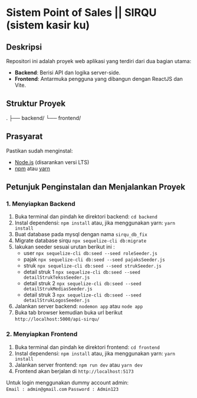 # Sistem Point of Sales || SIRQU (sistem kasir ku)
## Deskripsi
Repositori ini adalah proyek web aplikasi yang terdiri dari dua bagian utama:
- **Backend**: Berisi API dan logika server-side.
- **Frontend**: Antarmuka pengguna yang dibangun dengan ReactJS dan Vite.

## Struktur Proyek
. ├── backend/ └── frontend/


## Prasyarat
Pastikan sudah menginstal:
- [Node.js](https://nodejs.org/) (disarankan versi LTS)
- [npm](https://www.npmjs.com/) atau [yarn](https://yarnpkg.com/)

## Petunjuk Penginstalan dan Menjalankan Proyek

### 1. Menyiapkan Backend

1. Buka terminal dan pindah ke direktori backend: `cd backend`
2. Instal dependensi: `npm install` atau, jika menggunakan yarn: `yarn install`
3. Buat database pada mysql dengan nama `sirqu_db_fix`
4. Migrate database sirqu `npx sequelize-cli db:migrate`
5. lakukan seeder  sesuai urutan berikut ini :
   - user `npx sequelize-cli db:seed --seed roleSeeder.js`
   - pajak `npx sequelize-cli db:seed --seed pajaksSeeder.js`
   - struk `npx sequelize-cli db:seed --seed strukSeeder.js`
   - detail struk 1 `npx sequelize-cli db:seed --seed detailStrukTekssSeeder.js`
   - detail struk 2 `npx sequelize-cli db:seed --seed detailStrukMediasSeeder.js`
   - detail struk 3 `npx sequelize-cli db:seed --seed detailStrukLogosSeeder.js`
6. Jalankan server backend: `nodemon app` atau `node app`
7. Buka tab browser kemudian buka url berikut `http://localhost:5000/api-sirqu/`
   
### 2. Menyiapkan Frontend

1. Buka terminal dan pindah ke direktori frontend: `cd frontend`
2. Instal dependensi: `npm install` atau, jika menggunakan yarn: `yarn install`
3. Jalankan server frontend: `npm run dev` atau `yarn dev`
4. Frontend akan berjalan di `http://localhost:5173`

Untuk login menggunakan dummy account admin:\
`Email : admin@gmail.com`
`Password : Admin123`


